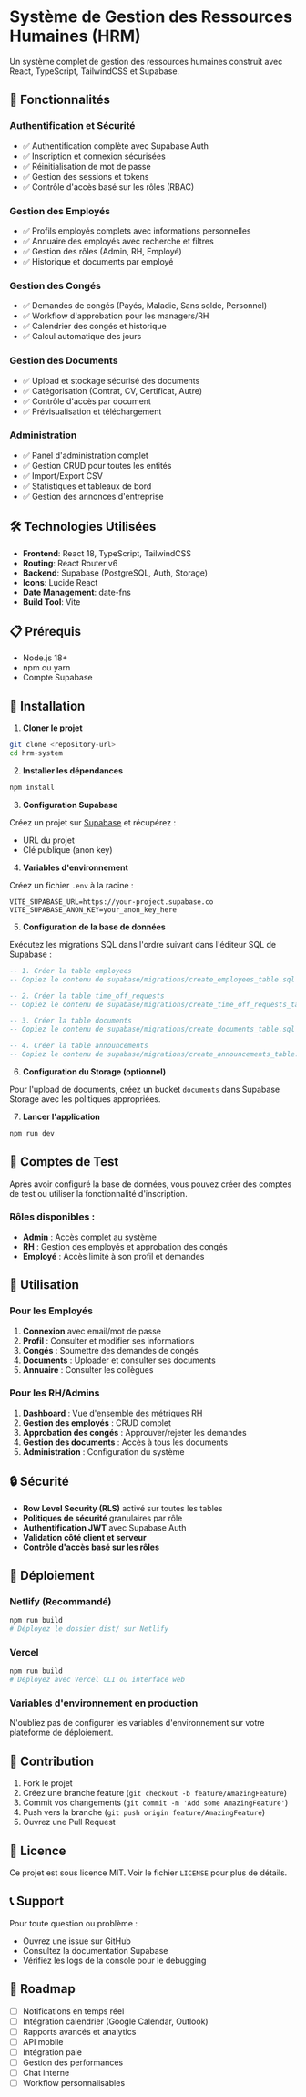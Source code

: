 # Système de Gestion des Ressources Humaines (HRM)

Un système complet de gestion des ressources humaines construit avec React, TypeScript, TailwindCSS et Supabase.

## 🚀 Fonctionnalités

### Authentification et Sécurité
- ✅ Authentification complète avec Supabase Auth
- ✅ Inscription et connexion sécurisées
- ✅ Réinitialisation de mot de passe
- ✅ Gestion des sessions et tokens
- ✅ Contrôle d'accès basé sur les rôles (RBAC)

### Gestion des Employés
- ✅ Profils employés complets avec informations personnelles
- ✅ Annuaire des employés avec recherche et filtres
- ✅ Gestion des rôles (Admin, RH, Employé)
- ✅ Historique et documents par employé

### Gestion des Congés
- ✅ Demandes de congés (Payés, Maladie, Sans solde, Personnel)
- ✅ Workflow d'approbation pour les managers/RH
- ✅ Calendrier des congés et historique
- ✅ Calcul automatique des jours

### Gestion des Documents
- ✅ Upload et stockage sécurisé des documents
- ✅ Catégorisation (Contrat, CV, Certificat, Autre)
- ✅ Contrôle d'accès par document
- ✅ Prévisualisation et téléchargement

### Administration
- ✅ Panel d'administration complet
- ✅ Gestion CRUD pour toutes les entités
- ✅ Import/Export CSV
- ✅ Statistiques et tableaux de bord
- ✅ Gestion des annonces d'entreprise

## 🛠️ Technologies Utilisées

- **Frontend**: React 18, TypeScript, TailwindCSS
- **Routing**: React Router v6
- **Backend**: Supabase (PostgreSQL, Auth, Storage)
- **Icons**: Lucide React
- **Date Management**: date-fns
- **Build Tool**: Vite

## 📋 Prérequis

- Node.js 18+ 
- npm ou yarn
- Compte Supabase

## 🔧 Installation

1. **Cloner le projet**
```bash
git clone <repository-url>
cd hrm-system
```

2. **Installer les dépendances**
```bash
npm install
```

3. **Configuration Supabase**

Créez un projet sur [Supabase](https://supabase.com) et récupérez :
- URL du projet
- Clé publique (anon key)

4. **Variables d'environnement**

Créez un fichier `.env` à la racine :
```env
VITE_SUPABASE_URL=https://your-project.supabase.co
VITE_SUPABASE_ANON_KEY=your_anon_key_here
```

5. **Configuration de la base de données**

Exécutez les migrations SQL dans l'ordre suivant dans l'éditeur SQL de Supabase :

```sql
-- 1. Créer la table employees
-- Copiez le contenu de supabase/migrations/create_employees_table.sql

-- 2. Créer la table time_off_requests  
-- Copiez le contenu de supabase/migrations/create_time_off_requests_table.sql

-- 3. Créer la table documents
-- Copiez le contenu de supabase/migrations/create_documents_table.sql

-- 4. Créer la table announcements
-- Copiez le contenu de supabase/migrations/create_announcements_table.sql
```

6. **Configuration du Storage (optionnel)**

Pour l'upload de documents, créez un bucket `documents` dans Supabase Storage avec les politiques appropriées.

7. **Lancer l'application**
```bash
npm run dev
```

## 👥 Comptes de Test

Après avoir configuré la base de données, vous pouvez créer des comptes de test ou utiliser la fonctionnalité d'inscription.

### Rôles disponibles :
- **Admin** : Accès complet au système
- **RH** : Gestion des employés et approbation des congés  
- **Employé** : Accès limité à son profil et demandes

## 📱 Utilisation

### Pour les Employés
1. **Connexion** avec email/mot de passe
2. **Profil** : Consulter et modifier ses informations
3. **Congés** : Soumettre des demandes de congés
4. **Documents** : Uploader et consulter ses documents
5. **Annuaire** : Consulter les collègues

### Pour les RH/Admins
1. **Dashboard** : Vue d'ensemble des métriques RH
2. **Gestion des employés** : CRUD complet
3. **Approbation des congés** : Approuver/rejeter les demandes
4. **Gestion des documents** : Accès à tous les documents
5. **Administration** : Configuration du système

## 🔒 Sécurité

- **Row Level Security (RLS)** activé sur toutes les tables
- **Politiques de sécurité** granulaires par rôle
- **Authentification JWT** avec Supabase Auth
- **Validation côté client et serveur**
- **Contrôle d'accès basé sur les rôles**

## 🚀 Déploiement

### Netlify (Recommandé)
```bash
npm run build
# Déployez le dossier dist/ sur Netlify
```

### Vercel
```bash
npm run build
# Déployez avec Vercel CLI ou interface web
```

### Variables d'environnement en production
N'oubliez pas de configurer les variables d'environnement sur votre plateforme de déploiement.

## 🤝 Contribution

1. Fork le projet
2. Créez une branche feature (`git checkout -b feature/AmazingFeature`)
3. Commit vos changements (`git commit -m 'Add some AmazingFeature'`)
4. Push vers la branche (`git push origin feature/AmazingFeature`)
5. Ouvrez une Pull Request

## 📄 Licence

Ce projet est sous licence MIT. Voir le fichier `LICENSE` pour plus de détails.

## 📞 Support

Pour toute question ou problème :
- Ouvrez une issue sur GitHub
- Consultez la documentation Supabase
- Vérifiez les logs de la console pour le debugging

## 🔄 Roadmap

- [ ] Notifications en temps réel
- [ ] Intégration calendrier (Google Calendar, Outlook)
- [ ] Rapports avancés et analytics
- [ ] API mobile
- [ ] Intégration paie
- [ ] Gestion des performances
- [ ] Chat interne
- [ ] Workflow personnalisables
